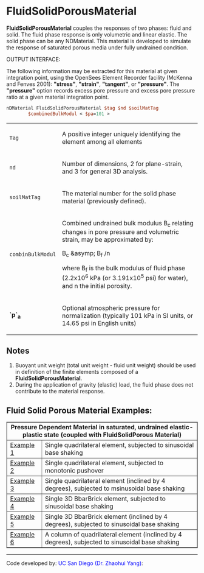 # FluidSolidPorousMaterial

<strong>FluidSolidPorousMaterial</strong> couples the responses of
two phases: fluid and solid. The fluid phase response is only volumetric
and linear elastic. The solid phase can be any NDMaterial. This material
is developed to simulate the response of saturated porous media under
fully undrained condition.

<p>OUTPUT INTERFACE:</p>
The following information may be extracted for this material at given
integration point, using the OpenSees Element Recorder facility (McKenna
and Fenves 2001): <strong>"stress"</strong>, <strong>"strain"</strong>,
<strong>"tangent"</strong>, or <strong>"pressure"</strong>. The
<strong>"pressure"</strong> option records excess pore pressure and
excess pore pressure ratio at a given material integration point.

```tcl
nDMaterial FluidSolidPorousMaterial $tag $nd $soilMatTag
        $combinedBulkModul < $pa=101 >
```
<table>
<tbody>
<tr class="odd">
<td><code class="parameter-table-variable">Tag</code></td>
<td><p>A positive integer uniquely identifying the element among all
elements</p></td>
</tr>
<tr class="even">
<td><code class="parameter-table-variable">nd</code></td>
<td><p>Number of dimensions, 2 for plane-strain, and 3 for general 3D
analysis.</p></td>
</tr>
<tr class="odd">
<td><code class="parameter-table-variable">soilMatTag</code></td>
<td><p>The material number for the solid phase material (previously
defined).</p></td>
</tr>
<tr class="even">
<td><code class="parameter-table-variable">combinBulkModul</code></td>
<td><p>Combined undrained bulk modulus B<sub>c</sub>
relating changes in pore pressure and volumetric strain, may be
approximated by:</p>
<p>B<sub>c</sub> &amp;asymp; B<sub>f</sub>
/n</p>
<p>where B<sub>f</sub> is the bulk modulus of fluid phase
(2.2x10<sup>6</sup> kPa (or 3.191x10<sup>5</sup>
psi) for water), and n the initial porosity.</p></td>
</tr>
<tr class="odd">
<td><p><strong>`p`<sub>a</sub></strong></p></td>
<td><p>Optional atmospheric pressure for normalization (typically 101
kPa in SI units, or 14.65 psi in English units)</p></td>
</tr>
</tbody>
</table>

## Notes
1. Buoyant unit weight (total unit weight - fluid unit weight) should
   be used in definition of the finite elements composed of a
   <strong>FluidSolidPorousMaterial</strong>.
2. During the application of gravity (elastic) load, the fluid phase
   does not contribute to the material response.

<h2 id="fluid_solid_porous_material_examples"><strong>Fluid Solid Porous
Material Examples:</strong></h2>
<table border=1 width=800>
<tr><td colspan=2 align="center"><b>Pressure Dependent Material in saturated, undrained elastic-plastic state
(coupled with FluidSolidPorous Material)</b></td></p>
<p></tr> <tr> <td><a
href="PressureDependMultiYield-Example_8" title="wikilink">Example
1</a></td> <td>Single quadrilateral element, subjected to
sinusoidal base shaking</td> </tr> <tr> <td><a
href="PressureDependMultiYield-Example_9" title="wikilink">Example
2</a></td></p>
<p><td>Single quadrilateral element, subjected to monotonic
pushover</td> </tr> <tr> <td><a
href="PressureDependMultiYield-Example_10" title="wikilink">Example
3</a></td> <td>Single quadrilateral element (inclined by 4
degrees), subjected to msinusoidal base shaking</td> </tr>
<tr></p>
<p><td><a href="PressureDependMultiYield-Example_11"
title="wikilink">Example 4</a></td> <td>Single 3D BbarBrick
element, subjected to sinusoidal base shaking</td> </tr>
<tr> <td><a href="PressureDependMultiYield-Example_12"
title="wikilink">Example 5</a></td> <td>Single 3D BbarBrick
element (inclined by 4 degrees), subjected to sinusoidal base
shaking</td> </tr></p>
<p><tr> <td><a href="PressureDependMultiYield--Example_13"
title="wikilink">Example 6</a></td> <td>A column of
quadrilateral element (inclined by 4 degrees), subjected to sinusoidal
base shaking</td> </tr></p>
</table>

<hr />
<p>Code developed by: <span style="color:blue"> UC San Diego (Dr. Zhaohui Yang)</span>:</p>


